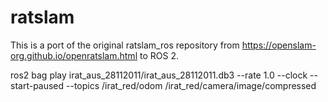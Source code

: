 # ratslam
This is a port of the original ratslam_ros repository from https://openslam-org.github.io/openratslam.html to ROS 2.

ros2 bag play irat_aus_28112011/irat_aus_28112011.db3 --rate 1.0   --clock   --start-paused --topics /irat_red/odom /irat_red/camera/image/compressed